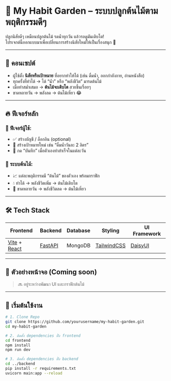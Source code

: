 # 🌱 My Habit Garden – ระบบปลูกต้นไม้ตามพฤติกรรมดีๆ

ปลูกนิสัยดีๆ เหมือนปลูกต้นไม้ รดน้ำทุกวัน แล้วรอดูมันเติบโต!  
โปรเจกต์นี้ออกแบบมาเพื่อเปลี่ยนการสร้างนิสัยใหม่ให้เป็นเรื่องสนุก 🌿

---

## 🧠 คอนเซปต์

- ผู้ใช้ตั้ง **นิสัยหรือเป้าหมาย** ที่อยากทำให้ได้ (เช่น ดื่มน้ำ, ออกกำลังกาย, อ่านหนังสือ)
- ทุกครั้งที่ทำได้ → ได้ “น้ำ” หรือ “พลังชีวิต” มารดต้นไม้
- เมื่อทำสม่ำเสมอ → **ต้นไม้จะเติบโต** สวยขึ้นเรื่อยๆ
- ขาดหลายวัน → พลังลด → ต้นไม้เหี่ยว 😂

---

## 🔥 ฟีเจอร์หลัก

### 👤 ฟีเจอร์ผู้ใช้:

- ✅ สร้างบัญชี / ล็อกอิน (optional)
- 🌟 สร้างเป้าหมายใหม่ เช่น “ดื่มน้ำวันละ 2 ลิตร”
- 📅 กด “บันทึก” เมื่อตัวเองทำสำเร็จในแต่ละวัน

### 🌿 ระบบต้นไม้:

- 📈 แต่ละพฤติกรรมมี “ต้นไม้” ของตัวเอง พร้อมกราฟิก
- 💧 ทำได้ → พลังชีวิตเพิ่ม → ต้นไม้เติบโต
- 🥀 ขาดหลายวัน → พลังชีวิตลด → ต้นไม้เหี่ยว

---

## 🛠️ Tech Stack

| Frontend                                                    | Backend                                  | Database | Styling                                 | UI Framework                    |
| ----------------------------------------------------------- | ---------------------------------------- | -------- | --------------------------------------- | ------------------------------- |
| [Vite](https://vitejs.dev/) + [React](https://reactjs.org/) | [FastAPI](https://fastapi.tiangolo.com/) | MongoDB  | [TailwindCSS](https://tailwindcss.com/) | [DaisyUI](https://daisyui.com/) |

---

## 📸 ตัวอย่างหน้าจอ (Coming soon)

> 🔜 อยู่ระหว่างพัฒนา UI และกราฟิกต้นไม้

---

## 🚀 เริ่มต้นใช้งาน

```bash
# 1. Clone Repo
git clone https://github.com/yourusername/my-habit-garden.git
cd my-habit-garden

# 2. ติดตั้ง dependencies ฝั่ง frontend
cd frontend
npm install
npm run dev

# 3. ติดตั้ง dependencies ฝั่ง backend
cd ../backend
pip install -r requirements.txt
uvicorn main:app --reload
```
